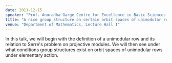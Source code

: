 ```yaml
---
date: 2011-12-15
speaker: "Prof. Anuradha Garge Centre for Excellence in Basic Sciences Mumbai"
title: "A nice group structure on certain orbit spaces of unimodular rows"
venue: "Department of Mathematics, Lecture Hall I"
---
```

In this talk, we will begin with the definition of a unimodular row and
its relation to Serre's problem on projective modules. We will then see
under what conditions group structures exist on orbit spaces of
unimodular rows under elementary action.
